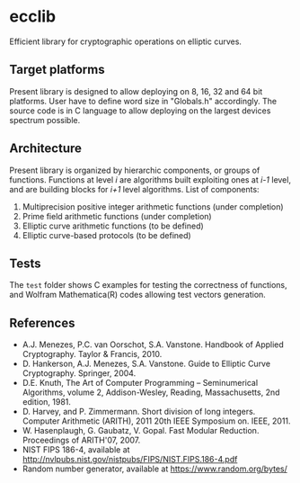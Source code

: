 # ecclib
Efficient library for cryptographic operations on elliptic curves.

## Target platforms
Present library is designed to allow deploying on 8, 16, 32 and 64 bit platforms. User have to define word size in "Globals.h" accordingly. The source code is in C language to allow deploying on the largest devices spectrum possible.

## Architecture
Present library is organized by hierarchic components, or groups of functions. Functions at level _i_ are algorithms built exploiting ones at _i-1_ level, and are building blocks for _i+1_ level algorithms. List of components:

1. Multiprecision positive integer arithmetic functions (under completion)
2. Prime field arithmetic functions (under completion)
3. Elliptic curve arithmetic functions (to be defined)
4. Elliptic curve-based protocols (to be defined)

## Tests
The `test` folder shows C examples for testing the correctness of functions, and Wolfram Mathematica(R) codes allowing test vectors generation.

## References
+ A.J. Menezes, P.C. van Oorschot, S.A. Vanstone. Handbook of Applied Cryptography. Taylor & Francis, 2010.
+ D. Hankerson, A.J. Menezes, S.A. Vanstone. Guide to Elliptic Curve Cryptography. Springer, 2004.
+ D.E. Knuth, The Art of Computer Programming – Seminumerical Algorithms, volume 2, Addison-Wesley, Reading, Massachusetts, 2nd edition, 1981.
+ D. Harvey, and P. Zimmermann. Short division of long integers. Computer Arithmetic (ARITH), 2011 20th IEEE Symposium on. IEEE, 2011.
+ W. Hasenplaugh, G. Gaubatz, V. Gopal. Fast Modular Reduction. Proceedings of ARITH'07, 2007.
+ NIST FIPS 186-4, available at http://nvlpubs.nist.gov/nistpubs/FIPS/NIST.FIPS.186-4.pdf
+ Random number generator, available at https://www.random.org/bytes/
